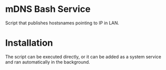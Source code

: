 # mDNS Bash Service
 Script that publishes hostsnames pointing to IP in LAN.

# Installation
 The script can be executed directly, or it can be added as a system service 
 and ran automatically in the background.